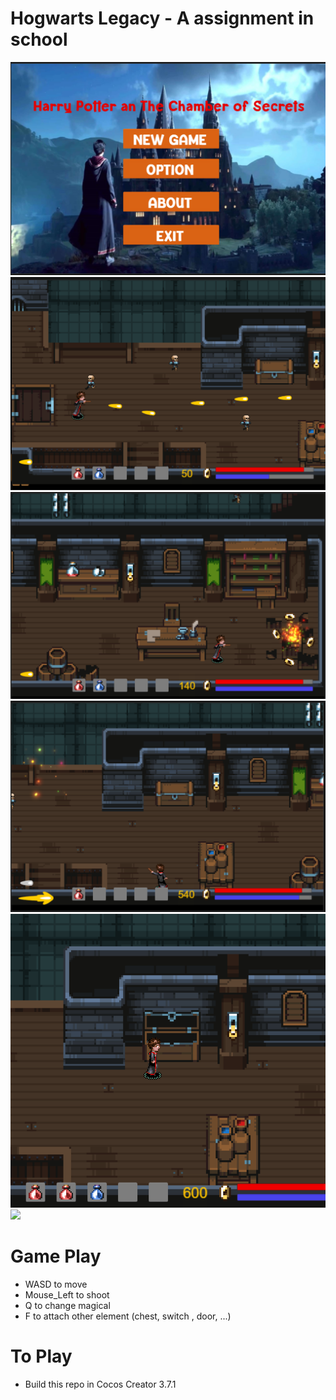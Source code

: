 # Hogwarts Legacy - A assignment in school

![](./product/menu.png)
![](./product/playgame1.png)
![](./product/playgame2.png)
![](./product/playgame3.png)
![](./product/playgame4.png)
![](./product/playgame5.png)

# Game Play

- WASD to move
- Mouse_Left to shoot
- Q to change magical
- F to attach other element (chest, switch , door, ...)

# To Play

- Build this repo in Cocos Creator 3.7.1
